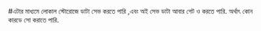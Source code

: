 #এটার মাধ্যমে লোকাল স্টোরোজে ডাটা সেভ করতে পারি ,এবং অই সেভ   ডাটা আবার গেট ও করতে পারি.
 অর্থাৎ কোন কারডে সো করাতে পারি.

